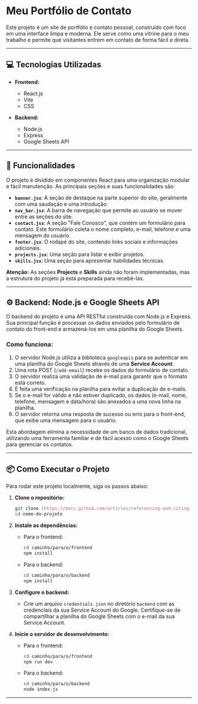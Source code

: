 # Meu Portfólio de Contato

Este projeto é um site de portfólio e contato pessoal, construído com foco em uma interface limpa e moderna. Ele serve como uma vitrine para o meu trabalho e permite que visitantes entrem em contato de forma fácil e direta.

---

## 💻 Tecnologias Utilizadas

* **Frontend:**
    * React.js
    * Vite
    * CSS

* **Backend:**
    * Node.js
    * Express
    * Google Sheets API

---

## 🚀 Funcionalidades

O projeto é dividido em componentes React para uma organização modular e fácil manutenção. As principais seções e suas funcionalidades são:

* **`banner.jsx`**: A seção de destaque na parte superior do site, geralmente com uma saudação e uma introdução.
* **`nav_bar.jsx`**: A barra de navegação que permite ao usuário se mover entre as seções do site.
* **`contact.jsx`**: A seção "Fale Conosco", que contém um formulário para contato. Este formulário coleta o nome completo, e-mail, telefone e uma mensagem do usuário.
* **`footer.jsx`**: O rodapé do site, contendo links sociais e informações adicionais.
* **`projects.jsx`**: Uma seção para listar e exibir projetos.
* **`skills.jsx`**: Uma seção para apresentar habilidades técnicas.

**Atenção:** As seções **Projects** e **Skills** ainda não foram implementadas, mas a estrutura do projeto já está preparada para recebê-las.

---

## ⚙️ Backend: Node.js e Google Sheets API

O backend do projeto é uma API RESTful construída com Node.js e Express. Sua principal função é processar os dados enviados pelo formulário de contato do front-end e armazená-los em uma planilha do Google Sheets.

### Como funciona:

1.  O servidor Node.js utiliza a biblioteca `googleapis` para se autenticar em uma planilha do Google Sheets através de uma **Service Account**.
2.  Uma rota POST (`/add-email`) recebe os dados do formulário de contato.
3.  O servidor realiza uma validação de e-mail para garantir que o formato está correto.
4.  É feita uma verificação na planilha para evitar a duplicação de e-mails.
5.  Se o e-mail for válido e não estiver duplicado, os dados (e-mail, nome, telefone, mensagem e data/hora) são anexados a uma nova linha na planilha.
6.  O servidor retorna uma resposta de sucesso ou erro para o front-end, que exibe uma mensagem para o usuário.

Esta abordagem elimina a necessidade de um banco de dados tradicional, utilizando uma ferramenta familiar e de fácil acesso como o Google Sheets para gerenciar os contatos.

---

## 📦 Como Executar o Projeto

Para rodar este projeto localmente, siga os passos abaixo:

1.  **Clone o repositório:**
    ```bash
    git clone [https://docs.github.com/articles/referencing-and-citing-content](https://docs.github.com/articles/referencing-and-citing-content)
    cd nome-do-projeto
    ```

2.  **Instale as dependências:**
    * Para o frontend:
        ```bash
        cd caminho/para/o/frontend
        npm install
        ```
    * Para o backend:
        ```bash
        cd caminho/para/o/backend
        npm install
        ```

3.  **Configure o backend:**
    * Crie um arquivo `credentials.json` no diretório `backend` com as credenciais da sua Service Account do Google. Certifique-se de compartilhar a planilha do Google Sheets com o e-mail da sua Service Account.

4.  **Inicie o servidor de desenvolvimento:**
    * Para o frontend:
        ```bash
        cd caminho/para/o/frontend
        npm run dev
        ```
    * Para o backend:
        ```bash
        cd caminho/para/o/backend
        node index.js
        ```

---
